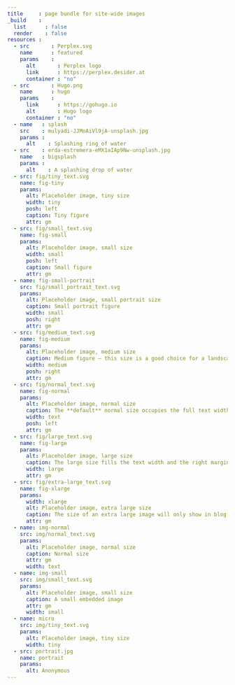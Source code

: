 ```yaml
---
title     : page bundle for site-wide images
_build    :
  list      : false
  render    : false
resources :
  - src       : Perplex.svg
    name      : featured
    params    :
      alt       : Perplex logo
      link      : https://perplex.desider.at
      container : "no"
  - src       : Hugo.png
    name      : hugo
    params    :
      link      : https://gohugo.io
      alt       : Hugo logo
      container : "no"
  - name   : splash
    src    : mulyadi-JJMoAiVl9jA-unsplash.jpg
    params :
      alt    : Splashing ring of water
  - src    : erda-estremera-eMX1aIAp9Nw-unsplash.jpg
    name   : bigsplash
    params :
      alt    : A splashing drop of water
  - src: fig/tiny_text.svg
    name: fig-tiny
    params:
      alt: Placeholder image, tiny size
      width: tiny
      posh: left
      caption: Tiny figure
      attr: gm
  - src: fig/small_text.svg
    name: fig-small
    params:
      alt: Placeholder image, small size
      width: small 
      posh: left
      caption: Small figure
      attr: gm
  - name: fig-small-portrait
    src: fig/small_portrait_text.svg
    params:
      alt: Placeholder image, small portrait size
      caption: Small portrait figure
      width: small
      posh: right
      attr: gm
  - src: fig/medium_text.svg
    name: fig-medium
    params:
      alt: Placeholder image, medium size
      caption: Medium figure – this size is a good choice for a landscape ratio. 
      width: medium 
      posh: right
      attr: gm
  - src: fig/normal_text.svg
    name: fig-normal
    params:
      alt: Placeholder image, normal size
      caption: The **default** normal size occupies the full text width. If the margin is available, the caption is placed there.
      width: text
      posh: left
      attr: gm
  - src: fig/large_text.svg
    name: fig-large
    params:
      alt: Placeholder image, large size
      caption: The large size fills the text width and the right margin on documenation pages. The text of the caption is constrained to the text width. The attribution is placed in the right margin an on the right as usual.
      width: large
      attr: gm
  - src: fig/extra-large_text.svg
    name: fig-xlarge
    params:
      width: xlarge
      alt: Placeholder image, extra large size
      caption: The size of an extra large image will only show in blog and article pages. It’s treated here like a large image, because the sidebar occupies the left margin.
      attr: gm
  - name: img-normal
    src: img/normal_text.svg
    params:
      alt: Placeholder image, normal size
      caption: Normal size
      attr: gm
      width: text
  - name: img-small
    src: img/small_text.svg
    params:
      alt: Placeholder image, small size
      caption: A small embedded image
      attr: gm
      width: small
  - name: micro
    src: img/tiny_text.svg
    params:
      alt: Placeholder image, tiny size
      width: tiny
  - src: portrait.jpg
    name: portrait
    params:
      alt: Anonymous
---
```

